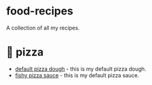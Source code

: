 # food-recipes
A collection of all my recipes.

# 🍕 pizza
* [default pizza dough](./pizza/default-pizza-dough.md) - this is my default pizza dough.
* [fishy pizza sauce](./pizza/fishy-pizza-sauce.md) - this is my default pizza sauce.
